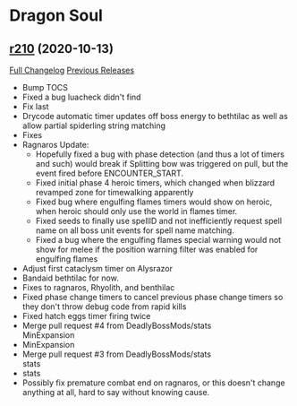 # <DBM> Dragon Soul

## [r210](https://github.com/DeadlyBossMods/DBM-Cataclysm/tree/r210) (2020-10-13)
[Full Changelog](https://github.com/DeadlyBossMods/DBM-Cataclysm/compare/r209...r210) [Previous Releases](https://github.com/DeadlyBossMods/DBM-Cataclysm/releases)

- Bump TOCS  
- Fixed a bug  luacheck didn't find  
- Fix last  
- Drycode automatic timer updates off boss energy to bethtilac as well as allow partial spiderling string matching  
- Fixes  
- Ragnaros Update:  
     - Hopefully fixed a bug with phase detection (and thus a lot of timers and such) would break if Splitting bow was triggered on pull, but the event fired before ENCOUNTER\_START.  
     - Fixed initial phase 4 heroic timers, which changed when blizzard revamped zone for timewalking apparently  
     - Fixed bug where engulfing flames timers would show on heroic, when heroic should only use the world in flames timer.  
     - Fixed seeds to finally use spellID and not inefficiently request spell name on all boss unit events for spell name matching.  
     - Fixed a bug where the engulfing flames special warning would not show for melee if the position warning filter was enabled for engulfing flames  
- Adjust first cataclysm timer on Alysrazor  
- Bandaid bethtilac for now.  
- Fixes to ragnaros, Rhyolith, and benthilac  
- Fixed phase change timers to cancel previous phase change timers so they don't throw debug code from rapid kills  
- Fixed hatch eggs timer firing twice  
- Merge pull request #4 from DeadlyBossMods/stats  
    MinExpansion  
- MinExpansion  
- Merge pull request #3 from DeadlyBossMods/stats  
    stats  
- stats  
- Possibly fix premature combat end on ragnaros, or this doesn't change anything at all, hard to say without knowing cause.  
